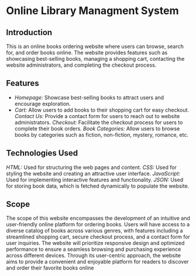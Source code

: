 # Online Library Managment System
## Introduction
This is an online books ordering website where users can browse, search for, and order books online. The website provides features such as showcasing best-selling books, managing a shopping cart, contacting the website administrators, and completing the checkout process.

## Features

+ <span style ="font:larger"><i>Homepage:</i></span> Showcase best-selling books to attract users and encourage exploration.
+ <span style ="font:larger"><i>Cart:</i></span> Allow users to add books to their shopping cart for easy checkout.
<span style ="font:larger"><i>Contact Us:</i></span> Provide a contact form for users to reach out to website administrators.
<span style ="font:larger"><i>Checkout:</i></span> Facilitate the checkout process for users to complete their book orders.
<span style ="font:larger"><i>Book Categories:</i></span> Allow users to browse books by categories such as fiction, non-fiction, mystery, romance, etc.

## Technologies Used

<span style ="font:larger"><i>HTML:</i></span> Used for structuring the web pages and content.
<span style ="font:larger"><i>CSS:</i></span> Used for styling the website and creating an attractive user interface.
<span style ="font:larger"><i>JavaScript:</i></span> Used for implementing interactive features and functionality.
<span style ="font:larger"><i>JSON:</i></span> Used for storing book data, which is fetched dynamically to populate the website.

## Scope

The scope of this website encompasses the development of an intuitive and user-friendly online platform for ordering books. Users will have access to a diverse catalog of books across various genres, with features including a streamlined shopping cart, secure checkout process, and a contact form for user inquiries. The website will prioritize responsive design and optimized performance to ensure a seamless browsing and purchasing experience across different devices. Through its user-centric approach, the website aims to provide a convenient and enjoyable platform for readers to discover and order their favorite books online
